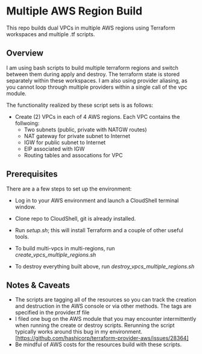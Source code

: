 # Multiple AWS Region Build 
This repo builds dual VPCs in multiple AWS regions using Terraform workspaces and multiple .tf scripts.

## Overview
I am using bash scripts to build multiple terraform regions and switch between them during apply and destroy. The terraform state is stored separately 
within these workspaces. I am also using provider aliasing, as  you cannot loop through multiple providers within a single call of the vpc module. 
   
The functionality realized by these script sets is as follows: 
*  Create (2) VPCs in each of 4 AWS regions. Each VPC contains the follwoing:  
    * Two subnets (public, private with NATGW routes)
    * NAT gateway for private subnet to Internet 
    * IGW for public subnet to Internet
    * EIP associated with IGW
    * Routing tables and assocations for VPC
   
## Prerequisites
There are a a few steps to set up the environment: 
* Log in to your AWS environment and launch a CloudShell terminal window. 
* Clone repo to CloudShell, git is already installed. 
* Run *setup.sh*; this will install Terraform and a couple of other useful tools. 

*  To build multi-vpcs in multi-regions, run *create_vpcs_multiple_regions.sh*
*  To destroy everything built above, run *destroy_vpcs_multiple_regions.sh*

## Notes & Caveats 
*  The scripts are tagging all of the resources so you can track the creation and destruction in the AWS console or via other methods. The tags are specified in the provider.tf file
*  I filed one bug on the AWS module that you may encounter intermittently when running the create or destroy scripts. Rerunning the script typically works around this bug in my environment.  [https://github.com/hashicorp/terraform-provider-aws/issues/28364]
*  Be mindful of AWS costs for the resources build with these scripts. 

